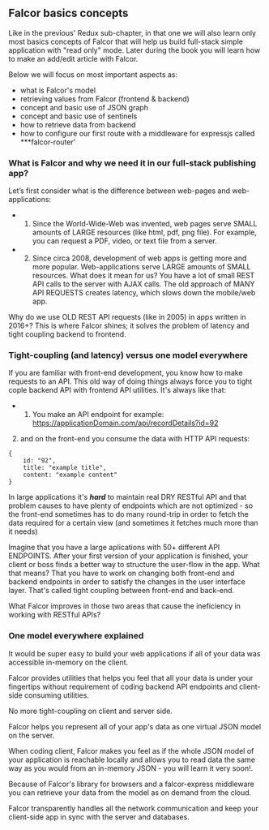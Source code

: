 ## Falcor basics concepts

Like in the previous' Redux sub-chapter, in that one we will also learn only most basics concepts of Falcor that will help us build full-stack simple application with "read only" mode. Later during the book you will learn how to make an add/edit article with Falcor. 

Below we will focus on most important aspects as:
- what is Falcor's model
- retrieving values from Falcor (frontend & backend)
- concept and basic use of JSON graph
- concept and basic use of sentinels
- how to retrieve data from backend
- how to configure our first route with a middleware for expressjs called ***falcor-router'

### What is Falcor and why we need it in our full-stack publishing app?

Let’s first consider what is the difference between web-pages and web-applications:

- 1) Since the World-Wide-Web was invented, web pages serve SMALL amounts of LARGE resources (like html, pdf, png file). For example, you can request a PDF, video, or text file from a server.
- 2) Since circa 2008, development of web apps is getting more and more popular. Web-applications serve LARGE amounts of SMALL resources. What does it mean for us? You have a lot of small REST API calls to the server with AJAX calls. The old approach of MANY API REQUESTS creates latency, which slows down the mobile/web app.

Why do we use OLD REST API requests (like in 2005) in apps written in 2016+? This is where Falcor shines; it solves the problem of latency and tight coupling backend to frontend.

### Tight-coupling (and latency) versus one model everywhere

If you are familiar with front-end development, you know how to make requests to an API. This old way of doing things always force you to tight cople backend API with frontend API utilities. It's always like that:

- 1) You make an API endpoint for example:
https://applicationDomain.com/api/recordDetails?id=92

2)  and on the front-end you consume the data with HTTP API requests:
```
{
	id: "92",
	title: "example title",
	content: "example content"
}
```

In large applications it's ***hard*** to maintain real DRY RESTful API and that problem causes to have plenty of endpoints which are not optimized - so the front-end sometimes has to do many round-trip in order to fetch the data required for a certain view (and sometimes it fetches much more than it needs)

Imagine that you have a large aplications with 50+ different API ENDPOINTS. After your first version of your application is finished, your client or boss finds a better way to structure the user-flow in the app. What that means? That you have to work on changing both front-end and backend endpoints in order to satisfy the changes in the user interface layer. That's called tight coupling between front-end and back-end.

What Falcor improves in those two areas that cause the ineficiency in working with RESTful APIs?

### One model everywhere explained

It would be super easy to build your web applications if all of your data was accessible in-memory on the client. 

Falcor provides utilities that helps you feel that all your data is under your fingertips without requirement of coding backend API endpoints and client-side consuming utilities.

No more tight-coupling on client and server side.

Falcor helps you represent all of your app's data as one virtual JSON model on the server. 

When coding client, Falcor makes you feel as if the whole JSON model of your application is reachable locally and allows you to read data the same way as you would from an in-memory JSON - you will learn it very soon!.

Because of Falcor's library for browsers and a falcor-express middleware you can retrieve your data from the model as on demand from the cloud.

Falcor transparently handles all the network communication and keep your client-side app in sync with the server and databases.














